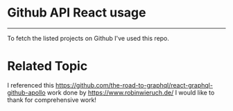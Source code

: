 # Github API React usage
---
To fetch the listed projects on Github I've used this repo. 



# Related Topic

I referenced this https://github.com/the-road-to-graphql/react-graphql-github-apollo work done by https://www.robinwieruch.de/
I would like to thank for comprehensive work! 
